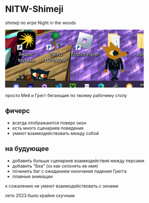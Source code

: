 # NITW-Shimeji

shimeji по игре Night in the woods

![Demo pic](image/demo.png)

просто Мей и Грегг бегающие по твоему рабочему столу

## фичерс
 - всегда отображаются поверх окон
 - есть много сценариев поведения
 - умеют взаимодействовать между собой
## на будующее
 - добавить больше сценариев взаимодействия между персами
 - добавить "Беа" (хз как склонять ее имя)
 - починить баг с ожиданием окончания падения Грегга
 - плавные анимации

к сожалению не умеют взаимодействовать с окнами

лето 2023 было крайне скучным
